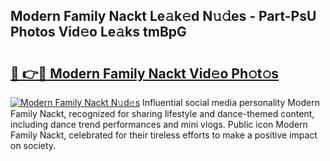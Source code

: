 ## Modern Family Nackt Le𝚊k𝚎d N𝚞𝚍es - Part-PsU Photos Vid𝚎o Le𝚊ks tmBpG

# <h2><a href="http://fb7iiqu.evod.top/?m=Modern+Family+Nackt">🔗 👉🔴 Modern Family Nackt Vid𝚎o Ph𝚘t𝚘s</a></h2>

[![Modern Family Nackt N𝚞d𝚎s](https://i.imgur.com/8V9OHl7.gif)](http://fb7iiqu.evod.top/?m=Modern+Family+Nackt)
Influential social media personality Modern Family Nackt, recognized for sharing lifestyle and dance-themed content, including dance trend performances and mini vlogs. Public icon Modern Family Nackt, celebrated for their tireless efforts to make a positive impact on society. 
